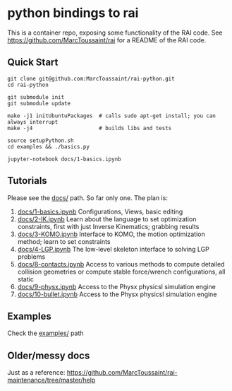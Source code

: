 # python bindings to rai

This is a container repo, exposing some functionality of the RAI code. See https://github.com/MarcToussaint/rai for a README of the RAI code.

## Quick Start

```
git clone git@github.com:MarcToussaint/rai-python.git
cd rai-python

git submodule init
git submodule update

make -j1 initUbuntuPackages  # calls sudo apt-get install; you can always interrupt
make -j4                     # builds libs and tests

source setupPython.sh
cd examples && ./basics.py

jupyter-notebook docs/1-basics.ipynb 
```

## Tutorials

Please see the [docs/](docs/) path. So far only one. The plan is:

1. [docs/1-basics.ipynb](Basics:) Configurations, Views, basic editing
1. [docs/2-IK.ipynb](IK:) Learn about the language to set optimization constraints, first with just Inverse Kinematics; grabbing results
1. [docs/3-KOMO.ipynb](KOMO:) Interface to KOMO, the motion optimization method; learn to set constraints
1. [docs/4-LGP.ipynb](LGP:) The low-level skeleton interface to solving LGP problems
1. [docs/8-contacts.ipynb](Contacts:) Access to various methods to compute detailed collision geometries or compute stable force/wrench configurations, all static
1. [docs/9-physx.ipynb](Physx:) Access to the Physx physicsl simulation engine
1. [docs/10-bullet.ipynb](Bullet:) Access to the Physx physicsl simulation engine

## Examples

Check the [examples/](examples/) path

## Older/messy docs

Just as a reference: https://github.com/MarcToussaint/rai-maintenance/tree/master/help
